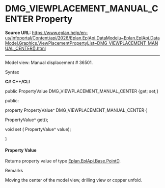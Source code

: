 # DMG_VIEWPLACEMENT_MANUAL_CENTER Property

**Source URL:** https://www.eplan.help/en-us/Infoportal/Content/api/2026/Eplan.EplApi.DataModelu~Eplan.EplApi.DataModel.Graphics.ViewPlacementPropertyList~DMG_VIEWPLACEMENT_MANUAL_CENTER().html

---

Model view: Manual displacement # 36501.

Syntax

**C#**
**C++/CLI**


public PropertyValue DMG_VIEWPLACEMENT_MANUAL_CENTER {get; set;}

public:

property PropertyValue^ DMG_VIEWPLACEMENT_MANUAL_CENTER {

   PropertyValue^ get();

   void set (    PropertyValue^ value);

}


#### Property Value

Returns property value of type [Eplan.EplApi.Base.PointD](Eplan.EplApi.Baseu~Eplan.EplApi.Base.PointD.html).

Remarks

Moving the center of the model view, drilling view or copper unfold.
